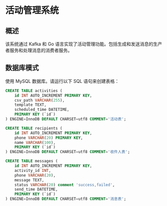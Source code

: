 # 活动管理系统

## 概述

该系统通过 Kafka 和 Go 语言实现了活动管理功能。包括生成和发送消息的生产者服务和处理消息的消费者服务。

## 数据库模式

使用 MySQL 数据库。请运行以下 SQL 语句来创建表格：

```sql
CREATE TABLE activities (
    id INT AUTO_INCREMENT PRIMARY KEY,
    csv_path VARCHAR(255),
    template TEXT,
    scheduled_time DATETIME,
    PRIMARY KEY (`id`)
) ENGINE=InnoDB DEFAULT CHARSET=utf8 COMMENT='活动表';

CREATE TABLE recipients (
    id INT AUTO_INCREMENT PRIMARY KEY,
    phone VARCHAR(20) PRIMARY KEY,
    name VARCHAR(100),
    PRIMARY KEY (`id`)
) ENGINE=InnoDB DEFAULT CHARSET=utf8 COMMENT='收件人表';

CREATE TABLE messages (
    id INT AUTO_INCREMENT PRIMARY KEY,
    activity_id INT,
    phone VARCHAR(20),
    message TEXT,
    status VARCHAR(20) comment 'success,failed',
    send_time DATETIME,
    PRIMARY KEY (`id`)
) ENGINE=InnoDB DEFAULT CHARSET=utf8 COMMENT='消息表';
